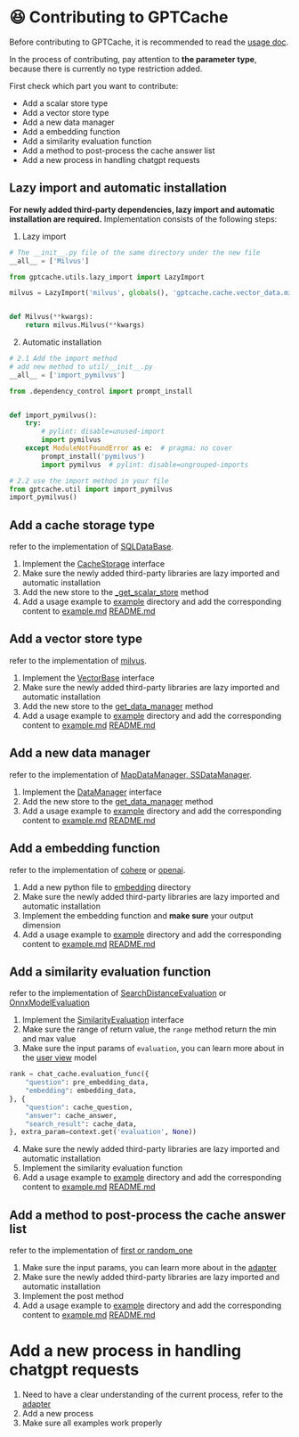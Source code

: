 # 😆 Contributing to GPTCache

Before contributing to GPTCache, it is recommended to read the [usage doc](https://github.com/zilliztech/GPTCache/blob/main/docs/usage.md).

In the process of contributing, pay attention to **the parameter type**, because there is currently no type restriction added.

First check which part you want to contribute:
- Add a scalar store type
- Add a vector store type
- Add a new data manager
- Add a embedding function
- Add a similarity evaluation function
- Add a method to post-process the cache answer list
- Add a new process in handling chatgpt requests

## Lazy import and automatic installation

**For newly added third-party dependencies, lazy import and automatic installation are required.** Implementation consists of the following steps:
1. Lazy import
```python
# The __init__.py file of the same directory under the new file
__all__ = ['Milvus']

from gptcache.utils.lazy_import import LazyImport

milvus = LazyImport('milvus', globals(), 'gptcache.cache.vector_data.milvus')


def Milvus(**kwargs):
    return milvus.Milvus(**kwargs)
```
2. Automatic installation
```python
# 2.1 Add the import method
# add new method to util/__init__.py
__all__ = ['import_pymilvus']

from .dependency_control import prompt_install


def import_pymilvus():
    try:
        # pylint: disable=unused-import
        import pymilvus
    except ModuleNotFoundError as e:  # pragma: no cover
        prompt_install('pymilvus')
        import pymilvus  # pylint: disable=ungrouped-imports

# 2.2 use the import method in your file
from gptcache.util import import_pymilvus
import_pymilvus()
```

## Add a cache storage type

refer to the implementation of [SQLDataBase](https://github.com/zilliztech/GPTCache/blob/main/gptcache/manager/scalar_data/sqlalchemy.py).

1. Implement the [CacheStorage](https://github.com/zilliztech/GPTCache/blob/main/gptcache/manager/scalar_data/base.py) interface
2. Make sure the newly added third-party libraries are lazy imported and automatic installation
4. Add the new store to the [_get_scalar_store](https://github.com/zilliztech/GPTCache/blob/main/gptcache/manager/factory.py) method
5. Add a usage example to [example](https://github.com/zilliztech/GPTCache/tree/main/examples/data_manager) directory and add the corresponding content to [example.md](https://github.com/zilliztech/GPTCache/blob/main/examples/README.md) [README.md](https://github.com/zilliztech/GPTCache/blob/main/README.md)

## Add a vector store type

refer to the implementation of [milvus](https://github.com/zilliztech/GPTCache/blob/main/gptcache/manager/vector_data/milvus.py).

1. Implement the [VectorBase](https://github.com/zilliztech/GPTCache/blob/main/gptcache/manager/vector_data/base.py) interface
2. Make sure the newly added third-party libraries are lazy imported and automatic installation
3. Add the new store to the [get_data_manager](https://github.com/zilliztech/GPTCache/blob/main/gptcache/manager/factory.py) method
4. Add a usage example to [example](https://github.com/zilliztech/GPTCache/tree/main/examples/data_manager) directory and add the corresponding content to [example.md](https://github.com/zilliztech/GPTCache/blob/main/examples/README.md) [README.md](https://github.com/zilliztech/GPTCache/blob/main/README.md)

## Add a new data manager

refer to the implementation of [MapDataManager, SSDataManager](https://github.com/zilliztech/GPTCache/blob/main/gptcache/cache/data_manager.py).

1. Implement the [DataManager](https://github.com/zilliztech/GPTCache/blob/main/gptcache/manager/data_manager.py) interface
2. Add the new store to the [get_data_manager](https://github.com/zilliztech/GPTCache/blob/main/gptcache/manager/data_manager.py) method
3. Add a usage example to [example](https://github.com/zilliztech/GPTCache/tree/main/examples/data_manager) directory and add the corresponding content to [example.md](https://github.com/zilliztech/GPTCache/blob/main/examples/README.md) [README.md](https://github.com/zilliztech/GPTCache/blob/main/README.md)

## Add a embedding function

refer to the implementation of [cohere](https://github.com/zilliztech/GPTCache/blob/main/gptcache/embedding/cohere.py) or [openai](https://github.com/zilliztech/GPTCache/blob/main/gptcache/embedding/openai.py).

1. Add a new python file to [embedding](https://github.com/zilliztech/GPTCache/tree/main/gptcache/embedding) directory
2. Make sure the newly added third-party libraries are lazy imported and automatic installation
3. Implement the embedding function and **make sure** your output dimension
4. Add a usage example to [example](https://github.com/zilliztech/GPTCache/tree/main/examples/embedding) directory and add the corresponding content to [example.md](https://github.com/zilliztech/GPTCache/blob/main/examples/README.md) [README.md](https://github.com/zilliztech/GPTCache/blob/main/README.md)

## Add a similarity evaluation function

refer to the implementation of [SearchDistanceEvaluation](https://github.com/zilliztech/GPTCache/blob/main/gptcache/similarity_evaluation/distance.py) or [OnnxModelEvaluation](https://github.com/zilliztech/GPTCache/blob/main/gptcache/similarity_evaluation/onnx.py)

1. Implement the [SimilarityEvaluation](https://github.com/zilliztech/GPTCache/blob/main/gptcache/similarity_evaluation/similarity_evaluation.py) interface
2. Make sure the range of return value, the `range` method return the min and max value
3. Make sure the input params of `evaluation`, you can learn more about in the [user view](https://github.com/zilliztech/GPTCache/blob/main/gptcache/adapter/openai.py) model
```python
rank = chat_cache.evaluation_func({
    "question": pre_embedding_data,
    "embedding": embedding_data,
}, {
    "question": cache_question,
    "answer": cache_answer,
    "search_result": cache_data,
}, extra_param=context.get('evaluation', None))
```
4. Make sure the newly added third-party libraries are lazy imported and automatic installation
5. Implement the similarity evaluation function
6. Add a usage example to [example](https://github.com/zilliztech/GPTCache/blob/main/examples) directory and add the corresponding content to [example.md](https://github.com/zilliztech/GPTCache/blob/main/examples/README.md) [README.md](https://github.com/zilliztech/GPTCache/blob/main/README.md)

## Add a method to post-process the cache answer list

refer to the implementation of [first or random_one](https://github.com/zilliztech/GPTCache/blob/main/gptcache/processor/post.py)

1. Make sure the input params, you can learn more about in the [adapter](https://github.com/zilliztech/GPTCache/blob/main/gptcache/adapter/adapter.py)
2. Make sure the newly added third-party libraries are lazy imported and automatic installation
3. Implement the post method
4. Add a usage example to [example](https://github.com/zilliztech/GPTCache/blob/main/examples) directory and add the corresponding content to [example.md](https://github.com/zilliztech/GPTCache/blob/main/examples/README.md) [README.md](https://github.com/zilliztech/GPTCache/blob/main/README.md)

# Add a new process in handling chatgpt requests

1. Need to have a clear understanding of the current process, refer to the [adapter](https://github.com/zilliztech/GPTCache/blob/main/gptcache/adapter/adapter.py)
2. Add a new process
3. Make sure all examples work properly
